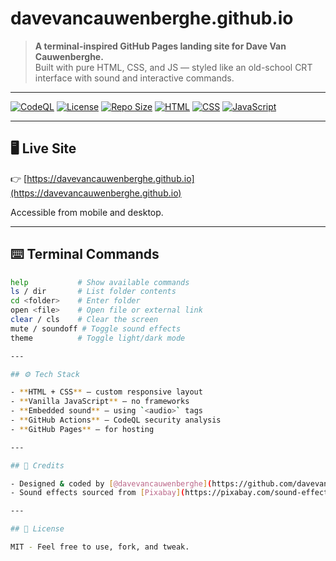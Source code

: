 # davevancauwenberghe.github.io

> **A terminal-inspired GitHub Pages landing site for Dave Van Cauwenberghe.**  
> Built with pure HTML, CSS, and JS — styled like an old-school CRT interface with sound and interactive commands.

---

[![CodeQL](https://github.com/davevancauwenberghe/davevancauwenberghe.github.io/actions/workflows/codeql.yml/badge.svg)](https://github.com/davevancauwenberghe/davevancauwenberghe.github.io/actions)
[![License](https://img.shields.io/github/license/davevancauwenberghe/davevancauwenberghe.github.io?style=flat-square)](LICENSE)
[![Repo Size](https://img.shields.io/github/repo-size/davevancauwenberghe/davevancauwenberghe.github.io?style=flat-square)](https://github.com/davevancauwenberghe/davevancauwenberghe.github.io)
[![HTML](https://img.shields.io/badge/HTML-5-orange?logo=html5&logoColor=white&style=flat-square)](#)
[![CSS](https://img.shields.io/badge/CSS-3-blue?logo=css3&logoColor=white&style=flat-square)](#)
[![JavaScript](https://img.shields.io/badge/JavaScript-ES6-yellow?logo=javascript&logoColor=black&style=flat-square)](#)

---

## 🖥️ Live Site

👉 [https://davevancauwenberghe.github.io](https://davevancauwenberghe.github.io)

Accessible from mobile and desktop.

---

## ⌨️ Terminal Commands

```bash
help           # Show available commands
ls / dir       # List folder contents
cd <folder>    # Enter folder
open <file>    # Open file or external link
clear / cls    # Clear the screen
mute / soundoff # Toggle sound effects
theme          # Toggle light/dark mode

---

## ⚙️ Tech Stack

- **HTML + CSS** – custom responsive layout  
- **Vanilla JavaScript** – no frameworks  
- **Embedded sound** – using `<audio>` tags  
- **GitHub Actions** – CodeQL security analysis  
- **GitHub Pages** – for hosting

---

## 🧠 Credits

- Designed & coded by [@davevancauwenberghe](https://github.com/davevancauwenberghe)
- Sound effects sourced from [Pixabay](https://pixabay.com/sound-effects/) (royalty-free)

---

## 📜 License

MIT - Feel free to use, fork, and tweak.
